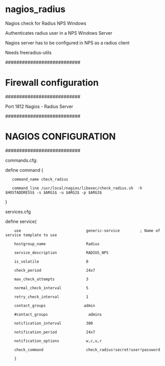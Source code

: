 nagios_radius
=============

Nagios check for Radius NPS Windows 

 Authenticates radius user in a NPS Windows Server 
 
 
 Nagios server has to be configured in NPS as a radius client
 
 Needs freeradius-utils
 
###########################
# Firewall configuration
###########################

Port 1812  Nagios - Radius Server
 


###########################
#   NAGIOS CONFIGURATION
###########################

commands.cfg:

define command {

       command_name check_radius

       command_line /usr/local/nagios/libexec/check_radius.sh  -h $HOSTADDRESS$ -s $ARG1$ -u $ARG2$ -p $ARG3$

}




services.cfg

define service{

        use                             generic-service         ; Name of service template to use

        hostgroup_name                  Radius

        service_description             RADIUS_NPS

        is_volatile                     0

        check_period                    24x7

        max_check_attempts              3

        normal_check_interval           5

        retry_check_interval            1

        contact_groups                 admin

        #contact_groups                  admins

        notification_interval           300

        notification_period             24x7

        notification_options            w,c,u,r

        check_command                   check_radius!secret!user!password

        }

